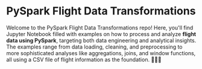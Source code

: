 # PySpark Flight Data Transformations 
Welcome to the PySpark Flight Data Transformations repo! Here, you'll find Jupyter Notebook filled with examples on how to process and analyze **flight data using PySpark**, targeting both data engineering and analytical insights. The examples range from data loading, cleaning, and preprocessing to more sophisticated analyses like aggregations, joins, and window functions, all using a CSV file of flight information as the foundation. 🐍🐍🐍

